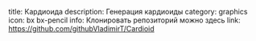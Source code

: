 title: Кардиоида
description: Генерация кардиоиды
category: graphics
icon: bx bx-pencil
info: Клонировать репозиторий можно здесь
link: https://github.com/githubVladimirT/Cardioid

